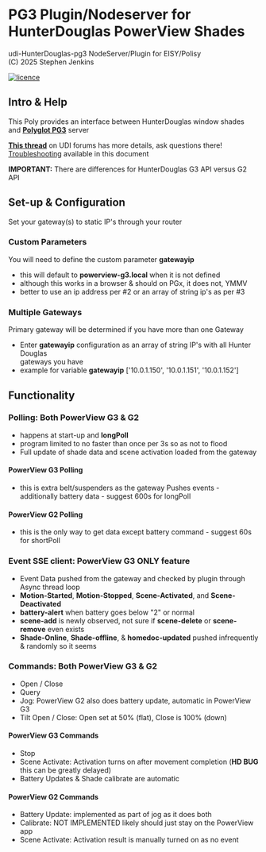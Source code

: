 
# PG3 Plugin/Nodeserver for HunterDouglas PowerView Shades

udi-HunterDouglas-pg3 NodeServer/Plugin for EISY/Polisy  
(C) 2025 Stephen Jenkins

[![licence][shield]][licenseFile]

## Intro & Help

This Poly provides an interface between HunterDouglas window shades
and [**Polyglot PG3**][polyglot] server

[**This thread**][forum] on UDI forums has more details, ask questions there!  
[Troubleshooting][troubleshoot] available in this document

**IMPORTANT:** There are differences for HunterDouglas G3 API versus G2 API

## Set-up & Configuration

Set your gateway(s) to static IP's through your router

### Custom Parameters

You will need to define the custom parameter **gatewayip**

- this will default to **powerview-g3.local**  when it is not defined
- although this works in a browser & should on PGx, it does not, YMMV
- better to use an ip address per #2 or an array of string ip's as per #3

### Multiple Gateways

Primary gateway will be determined if you have more than one Gateway

- Enter **gatewayip** configuration as an array of string IP's with all Hunter Douglas  
gateways you have  
- example for variable  **gatewayip** ['10.0.1.150', '10.0.1.151', '10.0.1.152']

## Functionality

### Polling: Both PowerView G3 & G2

- happens at start-up and **longPoll**
- program limited to no faster than once per 3s so as not to flood
- Full update of shade data and scene activation loaded from the gateway

#### PowerView G3 Polling

- this is extra belt/suspenders as the gateway Pushes events
      - additionally battery data
      - suggest 600s for longPoll

#### PowerView G2 Polling

- this is the only way to get data except battery command
      - suggest 60s for shortPoll

### Event SSE client: PowerView G3 ONLY feature

- Event Data pushed from the gateway and checked by plugin through Async thread loop
- **Motion-Started**, **Motion-Stopped**, **Scene-Activated**, and **Scene-Deactivated**
- **battery-alert** when battery goes below "2" or normal
- **scene-add** is newly observed, not sure if **scene-delete** or **scene-remove** even exists
- **Shade-Online**, **Shade-offline**, & **homedoc-updated** pushed infrequently & randomly so it seems
 
### Commands: Both PowerView G3 & G2

- Open / Close
- Query
- Jog: PowerView G2 also does battery update, automatic in PowerView G3
- Tilt Open / Close:  Open set at 50% (flat), Close is 100% (down)

#### PowerView G3 Commands

- Stop
- Scene Activate:  Activation turns on after movement completion (**HD BUG** this can be greatly delayed)
- Battery Updates & Shade calibrate are automatic

#### PowerView G2 Commands

- Battery Update:  implemented as part of jog as it does both
- Calibrate:  NOT IMPLEMENTED likely should just stay on the PowerView app
- Scene Activate:  Activation result is manually turned on as no event

[shield]: https://img.shields.io/github/license/mashape/apistatus.svg
[licenseFile]: LICENSE
[polyglot]: https://github.com/UniversalDevicesInc/pg3-dist
[forum]: https://forum.universal-devices.com/forum/439-hunter-douglas/
[troubleshoot]: https://github.com/sejgit/udi-hunterdouglas-pg3/blob/master/docs/troubleshooting.md

